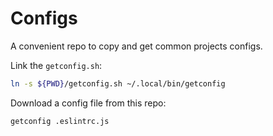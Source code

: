 # Configs

A convenient repo to copy and get common projects configs.

Link the `getconfig.sh`:

```sh
ln -s ${PWD}/getconfig.sh ~/.local/bin/getconfig
```

Download a config file from this repo:

```
getconfig .eslintrc.js
```
